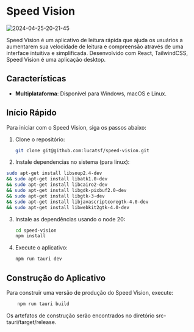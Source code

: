 # Speed Vision

![2024-04-25-20-21-45](https://github.com/lucatsf/speed-vision/assets/18267941/5f73a9b8-1704-4ff2-9022-0a98c5e05899)

Speed Vision é um aplicativo de leitura rápida que ajuda os usuários a aumentarem sua velocidade de leitura e compreensão através de uma interface intuitiva e simplificada. Desenvolvido com React, TailwindCSS, Speed Vision é uma aplicação desktop.

## Características

- **Multiplataforma**: Disponível para Windows, macOS e Linux.

## Início Rápido

Para iniciar com o Speed Vision, siga os passos abaixo:

1. Clone o repositório:
   ```bash
   git clone git@github.com:lucatsf/speed-vision.git

2. Instale dependencias no sistema (para linux):
```bash
sudo apt-get install libsoup2.4-dev
&& sudo apt-get install libatk1.0-dev
&& sudo apt-get install libcairo2-dev
&& sudo apt-get install libgdk-pixbuf2.0-dev
&& sudo apt-get install libgtk-3-dev
&& sudo apt-get install libjavascriptcoregtk-4.0-dev
&& sudo apt-get install libwebkit2gtk-4.0-dev
```

3. Instale as dependências usando o node 20:
    ```bash
    cd speed-vision
    npm install

4. Execute o aplicativo:
    ``` bash
    npm run tauri dev

## Construção do Aplicativo

Para construir uma versão de produção do Speed Vision, execute:
```bash
    npm run tauri build
```
Os artefatos de construção serão encontrados no diretório src-tauri/target/release.
